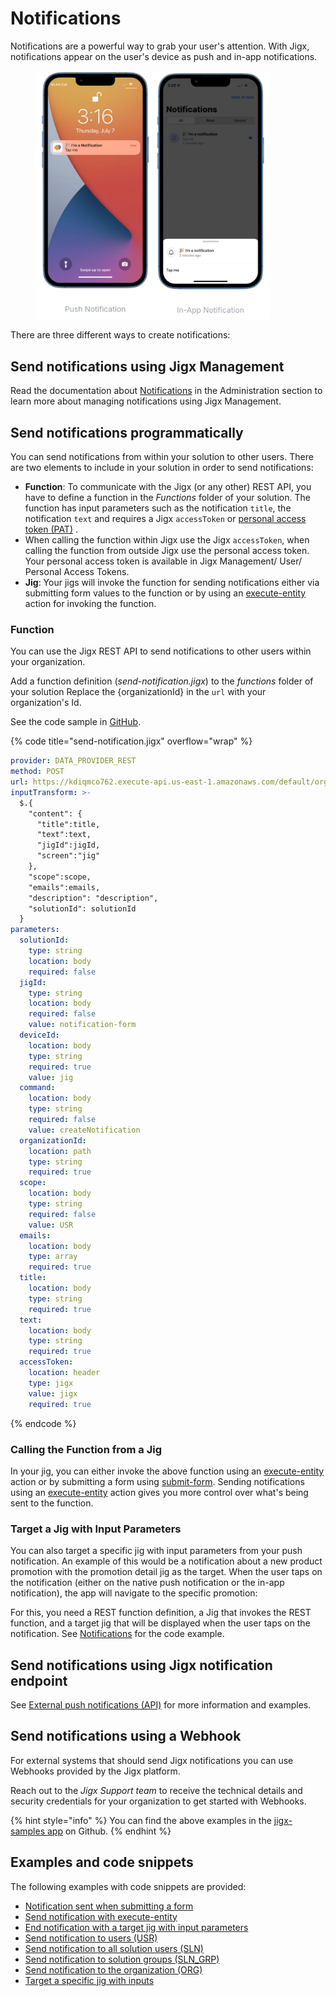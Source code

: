 # Notifications

Notifications are a powerful way to grab your user's attention. With Jigx, notifications appear on the user's device as push and in-app notifications.

<figure><img src="../../.gitbook/assets/notofications.png" alt="" width="375"><figcaption></figcaption></figure>



There are three different ways to create notifications:

## Send notifications using Jigx Management

Read the documentation about [Notifications](../../Administration/Notifications.md) in the Administration section to learn more about managing notifications using Jigx Management.&#x20;

## Send notifications programmatically

You can send notifications from within your solution to other users. There are two elements to include in your solution in order to send notifications:

* **Function**: To communicate with the Jigx (or any other) REST API, you have to define a function in the _Functions_ folder of your solution. The function has input parameters such as the notification `title`, the notification `text` and requires a Jigx `accessToken` or [personal access token (PAT)](<../../Administration/My profile.md>) .
* When calling the function within Jigx use the Jigx `accessToken`, when calling the function from outside Jigx use the personal access token. Your personal access token is available in Jigx Management/ User/ Personal Access Tokens.
* **Jig**: Your jigs will invoke the function for sending notifications either via submitting form values to the function or by using an [execute-entity](https://docs.jigx.com/examples/readme/actions/execute-entity) action for invoking the function.

### Function

You can use the Jigx REST API to send notifications to other users within your organization.

Add a function definition (_send-notification.jigx_) to the _functions_ folder of your solution Replace the {organizationId} in the `url` with your organization's Id.

See the code sample in [GitHub](https://github.com/jigx-com/jigx-samples/blob/main/quickstart/jigx-samples/functions/Notifications/send-notification.jigx).

{% code title="send-notification.jigx" overflow="wrap" %}
```yaml
provider: DATA_PROVIDER_REST
method: POST
url: https://kdiqmco762.execute-api.us-east-1.amazonaws.com/default/organizations/{organizationId}/notifications
inputTransform: >-
  $.{
    "content": {
      "title":title,
      "text":text,
      "jigId":jigId,
      "screen":"jig" 
    },
    "scope":scope,
    "emails":emails,
    "description": "description",
    "solutionId": solutionId
  }
parameters:
  solutionId:
    type: string
    location: body
    required: false
  jigId:
    type: string
    location: body
    required: false
    value: notification-form
  deviceId:
    location: body
    type: string
    required: true
    value: jig
  command:
    location: body
    type: string
    required: false
    value: createNotification
  organizationId:
    location: path
    type: string
    required: true
  scope:
    location: body
    type: string
    required: false
    value: USR
  emails:
    location: body
    type: array
    required: true
  title:
    location: body
    type: string
    required: true
  text:
    location: body
    type: string
    required: true
  accessToken:
    location: header
    type: jigx
    value: jigx
    required: true
```
{% endcode %}

### Calling the Function from a Jig

In your jig, you can either invoke the above function using an [execute-entity](https://docs.jigx.com/examples/readme/actions/execute-entity) action or by submitting a form using [submit-form](https://docs.jigx.com/examples/readme/actions/submit-form). Sending notifications using an [execute-entity](https://docs.jigx.com/examples/readme/actions/execute-entity) action gives you more control over what's being sent to the function.

### Target a Jig with Input Parameters

You can also target a specific jig with input parameters from your push notification. An example of this would be a notification about a new product promotion with the promotion detail jig as the target. When the user taps on the notification (either on the native push notification or the in-app notification), the app will navigate to the specific promotion:

For this, you need a REST function definition, a Jig that invokes the REST function, and a target jig that will be displayed when the user taps on the notification. See [Notifications](https://docs.jigx.com/examples/readme/notifications) for the code example.&#x20;

## Send notifications using Jigx notification endpoint

See [External push notifications (API)](https://docs.jigx.com/examples/readme/notifications/external-push-notifications-_api_) for more information and examples.&#x20;

## Send notifications using a Webhook

For external systems that should send Jigx notifications you can use Webhooks provided by the Jigx platform.

Reach out to the _Jigx Support team_ to receive the technical details and security credentials for your organization to get started with Webhooks.

{% hint style="info" %}
You can find the above examples in the [jigx-samples app](https://github.com/jigx-com/jigx-samples/tree/main/quickstart/jigx-samples/jigs/guide-notifications) on Github.
{% endhint %}

## Examples and code snippets

The following examples with code snippets are provided:

* [Notification sent when submitting a form](https://docs.jigx.com/examples/readme/notifications)
* [Send notification with execute-entity](https://docs.jigx.com/examples/readme/notifications)
* [End notification with a target jig with input parameters](https://docs.jigx.com/examples/readme/notifications)
* [Send notification to users (USR)](https://docs.jigx.com/examples/readme/notifications/external-push-notifications-_api_/send-notification-to-users-_usr_)
* [Send notification to all solution users (SLN)](https://docs.jigx.com/examples/readme/notifications/external-push-notifications-_api_/send-notification-to-all-solution-users-_sln_)
* [Send notification to solution groups (SLN\_GRP)](https://docs.jigx.com/examples/readme/notifications/external-push-notifications-_api_/send-notification-to-solution-groups-_sln_grp_)
* [Send notification to the organization (ORG)](https://docs.jigx.com/examples/readme/notifications/external-push-notifications-_api_/send-notification-to-the-organization-_org_)
* [Target a specific jig with inputs](https://docs.jigx.com/examples/readme/notifications/external-push-notifications-_api_/target-a-specific-jig-with-inputs)
